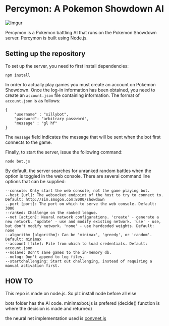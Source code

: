 Percymon: A Pokemon Showdown AI
===========

![Imgur](http://i.imgur.com/uasrTOy.png)

Percymon is a Pokemon battling AI that runs on the Pokemon Showdown server. Percymon is built using Node.js.

## Setting up the repository

To set up the server, you need to first install dependencies:

    npm install

In order to actually play games you must create an account on Pokemon Showdown. Once the log-in information has been obtained, you need to create an `account.json` file containing information. The format of `account.json` is as follows:

    {
        "username" : "sillybot",
        "password": "arbitrary password",
        "message" : "gl hf"
    }

The `message` field indicates the message that will be sent when the bot first connects to the game.

Finally, to start the server, issue the following command:

    node bot.js

By default, the server searches for unranked random battles when the option is toggled in the web console. There are several command line options that can be supplied:

    --console: Only start the web console, not the game playing bot.
    --host [url]: The websocket endpoint of the host to try to connect to. Default: http://sim.smogon.com:8000/showdown
    --port [port]: The port on which to serve the web console. Default: 3000
    --ranked: Challenge on the ranked league.
    --net [action]: Neural network configurations. 'create' - generate a new network. 'update' - use and modify existing network. 'use' - use, but don't modify network. 'none' - use hardcoded weights. Default: none
    --algorithm [algorithm]: Can be 'minimax', 'greedy', or 'random'. Default: minimax
    --account [file]: File from which to load credentials. Default: account.json
    --nosave: Don't save games to the in-memory db.
    --nolog: Don't append to log files.
    --startchallenging: Start out challenging, instead of requiring a manual activation first.

## HOW TO
This repo is made on node.js. So plz install node before all else

bots folder has the AI code. minimaxbot.js is prefered (decide() function is where the decision is made and returned)

the neural net implementation used is [convnet.js](http://cs.stanford.edu/people/karpathy/convnetjs/)
	
